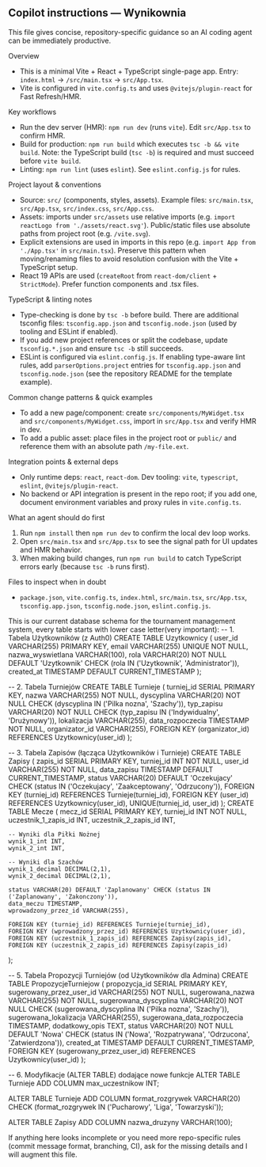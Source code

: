 ## Copilot instructions — Wynikownia

This file gives concise, repository-specific guidance so an AI coding agent can be immediately productive.

Overview
- This is a minimal Vite + React + TypeScript single-page app. Entry: `index.html` -> `/src/main.tsx` -> `src/App.tsx`.
- Vite is configured in `vite.config.ts` and uses `@vitejs/plugin-react` for Fast Refresh/HMR.

Key workflows
- Run the dev server (HMR): `npm run dev` (runs `vite`). Edit `src/App.tsx` to confirm HMR.
- Build for production: `npm run build` which executes `tsc -b && vite build`. Note: the TypeScript build (`tsc -b`) is required and must succeed before `vite build`.
- Linting: `npm run lint` (uses `eslint`). See `eslint.config.js` for rules.

Project layout & conventions
- Source: `src/` (components, styles, assets). Example files: `src/main.tsx`, `src/App.tsx`, `src/index.css`, `src/App.css`.
- Assets: imports under `src/assets` use relative imports (e.g. `import reactLogo from './assets/react.svg'`). Public/static files use absolute paths from project root (e.g. `/vite.svg`).
- Explicit extensions are used in imports in this repo (e.g. `import App from './App.tsx'` in `src/main.tsx`). Preserve this pattern when moving/renaming files to avoid resolution confusion with the Vite + TypeScript setup.
- React 19 APIs are used (`createRoot` from `react-dom/client` + `StrictMode`). Prefer function components and .tsx files.

TypeScript & linting notes
- Type-checking is done by `tsc -b` before build. There are additional tsconfig files: `tsconfig.app.json` and `tsconfig.node.json` (used by tooling and ESLint if enabled).
- If you add new project references or split the codebase, update `tsconfig.*.json` and ensure `tsc -b` still succeeds.
- ESLint is configured via `eslint.config.js`. If enabling type-aware lint rules, add `parserOptions.project` entries for `tsconfig.app.json` and `tsconfig.node.json` (see the repository README for the template example).

Common change patterns & quick examples
- To add a new page/component: create `src/components/MyWidget.tsx` and `src/components/MyWidget.css`, import in `src/App.tsx` and verify HMR in dev.
- To add a public asset: place files in the project root or `public/` and reference them with an absolute path `/my-file.ext`.

Integration points & external deps
- Only runtime deps: `react`, `react-dom`. Dev tooling: `vite`, `typescript`, `eslint`, `@vitejs/plugin-react`.
- No backend or API integration is present in the repo root; if you add one, document environment variables and proxy rules in `vite.config.ts`.

What an agent should do first
1. Run `npm install` then `npm run dev` to confirm the local dev loop works.
2. Open `src/main.tsx` and `src/App.tsx` to see the signal path for UI updates and HMR behavior.
3. When making build changes, run `npm run build` to catch TypeScript errors early (because `tsc -b` runs first).

Files to inspect when in doubt
- `package.json`, `vite.config.ts`, `index.html`, `src/main.tsx`, `src/App.tsx`, `tsconfig.app.json`, `tsconfig.node.json`, `eslint.config.js`.

This is our current database schema for the tournament management system, every table starts with lower case letter(very important):
-- 1. Tabela Użytkowników (z Auth0)
CREATE TABLE Uzytkownicy (
    user_id VARCHAR(255) PRIMARY KEY,
    email VARCHAR(255) UNIQUE NOT NULL,
    nazwa_wyswietlana VARCHAR(100),
    rola VARCHAR(20) NOT NULL DEFAULT 'Uzytkownik' CHECK (rola IN ('Uzytkownik', 'Administrator')),
    created_at TIMESTAMP DEFAULT CURRENT_TIMESTAMP
);

-- 2. Tabela Turniejów
CREATE TABLE Turnieje (
    turniej_id SERIAL PRIMARY KEY,
    nazwa VARCHAR(255) NOT NULL,
    dyscyplina VARCHAR(20) NOT NULL CHECK (dyscyplina IN ('Pilka nozna', 'Szachy')), 
    typ_zapisu VARCHAR(20) NOT NULL CHECK (typ_zapisu IN ('Indywidualny', 'Drużynowy')),
    lokalizacja VARCHAR(255),
    data_rozpoczecia TIMESTAMP NOT NULL, 
    organizator_id VARCHAR(255),
    FOREIGN KEY (organizator_id) REFERENCES Uzytkownicy(user_id)
);

-- 3. Tabela Zapisów (łącząca Użytkowników i Turnieje)
CREATE TABLE Zapisy (
    zapis_id SERIAL PRIMARY KEY,
    turniej_id INT NOT NULL,
    user_id VARCHAR(255) NOT NULL,
    data_zapisu TIMESTAMP DEFAULT CURRENT_TIMESTAMP,
    status VARCHAR(20) DEFAULT 'Oczekujacy' CHECK (status IN ('Oczekujacy', 'Zaakceptowany', 'Odrzucony')),
    FOREIGN KEY (turniej_id) REFERENCES Turnieje(turniej_id),
    FOREIGN KEY (user_id) REFERENCES Uzytkownicy(user_id),
    UNIQUE(turniej_id, user_id) 
);
CREATE TABLE Mecze (
    mecz_id SERIAL PRIMARY KEY,
    turniej_id INT NOT NULL,
    uczestnik_1_zapis_id INT, 
    uczestnik_2_zapis_id INT,

    -- Wyniki dla Piłki Nożnej
    wynik_1_int INT,
    wynik_2_int INT,

    -- Wyniki dla Szachów
    wynik_1_decimal DECIMAL(2,1),
    wynik_2_decimal DECIMAL(2,1),

    status VARCHAR(20) DEFAULT 'Zaplanowany' CHECK (status IN ('Zaplanowany', 'Zakonczony')),
    data_meczu TIMESTAMP, 
    wprowadzony_przez_id VARCHAR(255), 

    FOREIGN KEY (turniej_id) REFERENCES Turnieje(turniej_id),
    FOREIGN KEY (wprowadzony_przez_id) REFERENCES Uzytkownicy(user_id),
    FOREIGN KEY (uczestnik_1_zapis_id) REFERENCES Zapisy(zapis_id),
    FOREIGN KEY (uczestnik_2_zapis_id) REFERENCES Zapisy(zapis_id)
);

-- 5. Tabela Propozycji Turniejów (od Użytkowników dla Admina)
CREATE TABLE PropozycjeTurniejow (
    propozycja_id SERIAL PRIMARY KEY,
    sugerowany_przez_user_id VARCHAR(255) NOT NULL,
    sugerowana_nazwa VARCHAR(255) NOT NULL,
    sugerowana_dyscyplina VARCHAR(20) NOT NULL CHECK (sugerowana_dyscyplina IN ('Pilka nozna', 'Szachy')),
    sugerowana_lokalizacja VARCHAR(255),
    sugerowana_data_rozpoczecia TIMESTAMP,
    dodatkowy_opis TEXT,
    status VARCHAR(20) NOT NULL DEFAULT 'Nowa' CHECK (status IN ('Nowa', 'Rozpatrywana', 'Odrzucona', 'Zatwierdzona')),
    created_at TIMESTAMP DEFAULT CURRENT_TIMESTAMP,
    FOREIGN KEY (sugerowany_przez_user_id) REFERENCES Uzytkownicy(user_id)
);

-- 6. Modyfikacje (ALTER TABLE) dodające nowe funkcje
ALTER TABLE Turnieje
ADD COLUMN max_uczestnikow INT;

ALTER TABLE Turnieje
ADD COLUMN format_rozgrywek VARCHAR(20) CHECK (format_rozgrywek IN ('Pucharowy', 'Liga', 'Towarzyski'));

ALTER TABLE Zapisy
ADD COLUMN nazwa_druzyny VARCHAR(100);

If anything here looks incomplete or you need more repo-specific rules (commit message format, branching, CI), ask for the missing details and I will augment this file.